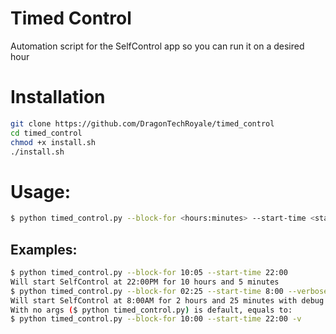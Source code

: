 # Timed Control
Automation script for the SelfControl app so you can run it on a desired hour 

# Installation
```bash
git clone https://github.com/DragonTechRoyale/timed_control
cd timed_control
chmod +x install.sh
./install.sh
```

# Usage:
```bash
$ python timed_control.py --block-for <hours:minutes> --start-time <start_hour:start_minute>
```

## Examples:
```bash
$ python timed_control.py --block-for 10:05 --start-time 22:00
Will start SelfControl at 22:00PM for 10 hours and 5 minutes
$ python timed_control.py --block-for 02:25 --start-time 8:00 --verbose
Will start SelfControl at 8:00AM for 2 hours and 25 minutes with debug messages
With no args ($ python timed_control.py) is default, equals to:
$ python timed_control.py --block-for 10:00 --start-time 22:00 -v
```
